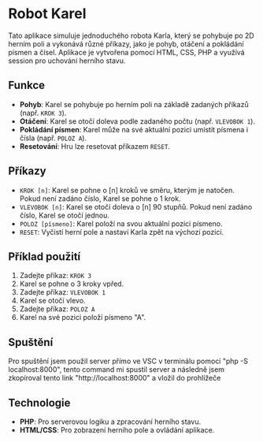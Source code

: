 # Robot Karel 

Tato aplikace simuluje jednoduchého robota Karla, který se pohybuje po 2D herním poli a vykonává různé příkazy, jako je pohyb, otáčení a pokládání písmen a čísel. Aplikace je vytvořena pomocí HTML, CSS, PHP a využívá session pro uchování herního stavu.

## Funkce
- **Pohyb**: Karel se pohybuje po herním poli na základě zadaných příkazů (např. `KROK 3`).
- **Otáčení**: Karel se otočí doleva podle zadaného počtu (např. `VLEVOBOK 1`).
- **Pokládání písmen**: Karel může na své aktuální pozici umístit písmena i čísla (např. `POLOZ A`).
- **Resetování**: Hru lze resetovat příkazem `RESET`.

## Příkazy
- `KROK [n]`: Karel se pohne o [n] kroků ve směru, kterým je natočen. Pokud není zadáno číslo, Karel se pohne o 1 krok.
- `VLEVOBOK [n]`: Karel se otočí doleva o [n] 90 stupňů. Pokud není zadáno číslo, Karel se otočí jednou.
- `POLOZ [písmeno]`: Karel položí na svou aktuální pozici písmeno.
- `RESET`: Vyčistí herní pole a nastaví Karla zpět na výchozí pozici.

## Příklad použití
1. Zadejte příkaz: `KROK 3`
2. Karel se pohne o 3 kroky vpřed.
3. Zadejte příkaz: `VLEVOBOK 1`
4. Karel se otočí vlevo.
5. Zadejte příkaz: `POLOZ A`
6. Karel na své pozici položí písmeno "A".

## Spuštění
Pro spuštění jsem použil server přímo ve VSC v terminálu pomocí "php -S localhost:8000", tento command mi spustil server a následně jsem zkopíroval tento link "http://localhost:8000" a vložil do prohlížeče


## Technologie
- **PHP**: Pro serverovou logiku a zpracování herního stavu.
- **HTML/CSS**: Pro zobrazení herního pole a ovládání aplikace.

